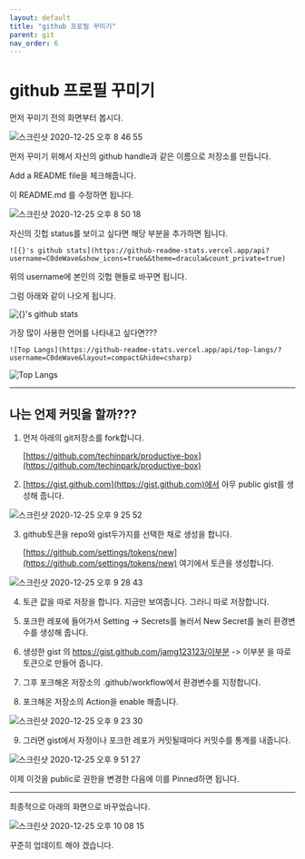 ```yaml
---
layout: default
title: "github 프로필 꾸미기"
parent: git
nav_order: 6
---
```


# github 프로필 꾸미기

먼저 꾸미기 전의 화면부터 봅시다.

![스크린샷 2020-12-25 오후 8 46 55](https://user-images.githubusercontent.com/16849874/103135515-2ae0a380-46fc-11eb-9b54-a812c7e5f388.png)

먼저 꾸미기 위해서 자신의 github handle과 같은 이름으로 저장소를 만듭니다.

Add a README file을 체크해줍니다.

이 README.md 를 수정하면 됩니다.

![스크린샷 2020-12-25 오후 8 50 18](https://user-images.githubusercontent.com/16849874/103135535-48157200-46fc-11eb-9d4e-a984718e7025.png)

자신의 깃헙 status를 보이고 싶다면 해당 부분을 추가하면 됩니다.

    ![{}'s github stats](https://github-readme-stats.vercel.app/api?username=C0deWave&show_icons=true&&theme=dracula&count_private=true)

위의 username에 본인의 깃헙 핸들로 바꾸면 됩니다.

그럼 아래와 같이 나오게 됩니다.

![{}'s github stats](https://github-readme-stats.vercel.app/api?username=C0deWave&show_icons=true&&theme=dracula&count_private=true)

가장 많이 사용한 언어를 나타내고 싶다면???

    ![Top Langs](https://github-readme-stats.vercel.app/api/top-langs/?username=C0deWave&layout=compact&hide=csharp)

![Top Langs](https://github-readme-stats.vercel.app/api/top-langs/?username=C0deWave&layout=compact&hide=csharp)

---

## 나는 언제 커밋을 할까???

1. 먼저 아래의 git저장소를 fork합니다.

    [https://github.com/techinpark/productive-box](https://github.com/techinpark/productive-box)

2. [https://gist.github.com](https://gist.github.com)에서 아무 public gist를 생성해 줍니다.

![스크린샷 2020-12-25 오후 9 25 52](https://user-images.githubusercontent.com/16849874/103135638-edc8e100-46fc-11eb-917e-5b98dd4dbb78.png)

3. github토큰을 repo와 gist두가지를 선택한 채로 생성을 합니다.

    [https://github.com/settings/tokens/new](https://github.com/settings/tokens/new) 여기에서 토큰을 생성합니다.

![스크린샷 2020-12-25 오후 9 28 43](https://user-images.githubusercontent.com/16849874/103135645-f8837600-46fc-11eb-9387-0bce45284908.png)

4. 토큰 값을 따로 저장을 합니다. 지금만 보여줍니다. 그러니 따로 저장합니다.

5. 포크한 레포에 들어가서 Setting -> Secrets를 눌러서 New Secret를 눌러 환경변수를 생성해 줍니다.

6. 생성한 gist 의 https://gist.github.com/jamg123123/이부분 -> 이부분 을 따로 토큰으로 만들어 줍니다.

7. 그후 포크해온 저장소의 .github/workflow에서 환경변수를 지정합니다.

8. 포크해온 저장소의 Action을 enable 해줍니다.

![스크린샷 2020-12-25 오후 9 23 30](https://user-images.githubusercontent.com/16849874/103135626-dc7fd480-46fc-11eb-9671-4d6d28efebcc.png)

9. 그러면 gist에서 자정이나 포크한 레포가 커밋될때마다 커밋수를 통계를 내줍니다.

![스크린샷 2020-12-25 오후 9 51 27](https://user-images.githubusercontent.com/16849874/103135653-0b964600-46fd-11eb-9aef-1551b9d3d846.png)

이제 이것을 public로 권한을 변경한 다음에 이를 Pinned하면 됩니다.

---

최종적으로 아래의 화면으로 바꾸었습니다.

![스크린샷 2020-12-25 오후 10 08 15](https://user-images.githubusercontent.com/16849874/103135736-bd357700-46fd-11eb-81b3-77c10195145b.png)

꾸준히 업데이트 해야 겠습니다.